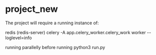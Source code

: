 # project_new

The project will require a running instance of:

redis (redis-server)
celery -A app.celery_worker.celery_work worker --loglevel=info

running parallelly before running python3 run.py
